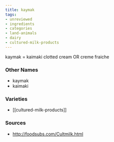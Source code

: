 ```yaml
---
title: kaymak
tags:
- unreviewed
- ingredients
- categories
- land-animals
- dairy
- cultured-milk-products
---
```

kaymak = kaimaki clotted cream OR creme fraiche

### Other Names

* kaymak
* kaimaki

### Varieties

* [[cultured-milk-products]]

### Sources
* http://foodsubs.com/Cultmilk.html
